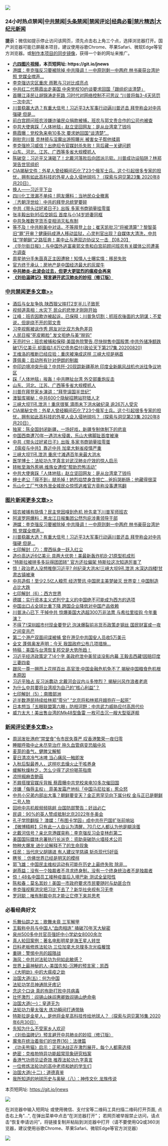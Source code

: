 ![](https://raw.githubusercontent.com/fqnews/bnews/master/64photo/fqnews-qr.jpg)

<div id="tt">
<h3>24小时热点禁闻|<a href="#%E4%B8%AD%E5%85%B1%E7%A6%81%E9%97%BB%E6%9B%B4%E5%A4%9A%E6%96%87%E7%AB%A0">中共禁闻</a>|<a href="#%E5%9B%BE%E7%89%87%E6%96%B0%E9%97%BB%E6%9B%B4%E5%A4%9A%E6%96%87%E7%AB%A0">头条禁闻</a>|<a href="#%E6%96%B0%E9%97%BB%E8%AF%84%E8%AE%BA%E6%9B%B4%E5%A4%9A%E6%96%87%E7%AB%A0">禁闻评论|<a href="#%E5%BF%85%E7%9C%8B%E7%BB%8F%E5%85%B8%E5%A5%BD%E6%96%87">经典必看|<a href="/video.md#%E7%A6%81%E7%89%87%E7%B2%BE%E9%80%89">禁片精选</a>|<a href="https://github.com/fqnews/djy/blob/master/gb/nf1351518.md#1">大纪元新闻</a></h3>
<div><b>提示：</b>微信如提示停止访问该网页，须先点击右上角三个点，选择浏览器打开。国产浏览器可能已屏蔽本项目，建议使用谷歌Chrome、苹果Safari、微软Edge等官方浏览器。或<a href="https://github.com/fqnews/bnews/blob/master/%E5%88%B6%E4%BD%9Cgit%E7%A6%81%E9%97%BB%E9%95%9C%E5%83%8F.md">制作本项目的同步镜像</a>，获得一个新的网址来推广。</div>
<ul>
<li><b><a href="http://d1.bdrive.tk/64.mp4" target="_blank">六四图片视频</a>，本页短网址: https://git.io/jnews</b></li>
<li><a href="/topimagenews/20200820/1383199.md">港媒：李克强反习要被除掉 中共降调！一中原则剩一中两府 林书豪获台湾护照 党媒全噤声…</a></li>
<li><a href="/headline/20200820/1383079.md">李克强访灾区重庆 雨靴与习对比成亮点</a></li>
<li><a href="/headline/20200821/1383221.md">中共红二代蔡霞出走美国 中央党校10约谈要求回国「跟组织谈清楚」</a></li>
<li><a href="/cnnews/20200820/1383122.md">首曝江泽民让胡锦涛走死路 习时代对网络控制不可思议 “川普将每3-4天惩罚一次中共”</a></li>
<li><a href="/topimagenews/20200820/1383194.md">川普稳赢大选？有重大信号！习近平3大军事行动逼川普还击 拜登称会对中共强硬 但是...</a></li>
<li><a href="/worldnews/usa/20200821/1383252.md">前白宫顾问班农涉嫌诈骗民众捐款被捕，班农与郭文贵合作的公司也被查</a></li>
<li><a href="/cbnews/20200820/1383054.md">中共大使爽踩「人体地毯」赵立坚回网友：是从台湾拿了钱吗</a></li>
<li><a href="/cnnews/20200821/1383403.md">蔡霞曝：党校急来电10多次 要求她回国“谈清楚”…</a></li>
<li><a href="/cnnews/20200821/1383243.md">刚批完川普 克林顿与淫魔出游照曝光 被害女子帮他揉肩</a></li>
<li><a href="/cnnews/20200821/1383443.md">李克强抢习威信？出绝招令官媒封杀失败！背后藏一关键问题</a></li>
<li><a href="/cbnews/20200821/1383395.md">山东、河北、江苏、广西等多省大规模抓人</a></li>
<li><a href="/bannedvideo/20200821/1383263.md">陈破空：习近平又演砸了！北戴河落败后向团派示软。川普成功设陷阱？林郑哭告世贸组织</a></li>
<li><a href="/cbnews/20200821/1383360.md">CIA揭秘文件：外星人曾经瞬间石化了23个俄军士兵。这个引起很多专家的担忧，拥有如此高科技的外星人会入侵地球吗？（探索与洞见第23集 2020年8月20日）</a></li>
<li><a href="/ssgc/20200821/1383342.md">换人——习近平下台</a></li>
<li><a href="/cnnews/20200820/1383061.md">四川化工泄漏不单纯！网友爆料：当地民众全撤离</a></li>
<li><a href="/ssgc/20200821/1383319.md">〖兲朝浮世绘〗中共的拜登总统梦要碎</a></li>
<li><a href="/cbnews/20200821/1383264.md">中共《带头过好紧日子》出版 多家书商销量挂零蛋</a></li>
<li><a href="/yule/20200820/1383075.md">张丰毅出轨95后空姐后 首度与小14岁娇妻同框</a></li>
<li><a href="/ssgc/20200820/1383109.md">中共急推数字货币变相消灭私有制</a></li>
<li><a href="/bannedvideo/20200821/1383383.md">等不及！中共盼美中对话，不等拜登上台；崔天凯批习“将被清算”？黎智英旧“罪”开审？健康码成港人移动监狱，心灵判官出现？自媒体大清洗，中共往“学朝鲜”之路狂奔！美中止与港双边协议又一击 【08.20】</a></li>
<li><a href="/headline/20200821/1383203.md">《华尔街日报》：与中国外逃富豪郭文贵和白宫前顾问班农有关媒体公司遭美方调查</a></li>
<li><a href="/yule/20200821/1383366.md">周星驰分手朱茵真正主因遭掀！知情人士曝实情：移民失败</a></li>
<li><a href="/cnnews/20200821/1383387.md">官方终于承认：房地产是中国经济最大的灰犀牛</a></li>
<li><b><a href="/comments/20200211/1275071.md" target="_blank">中共肺炎-此波会过去，但更大更猛烈的瘟疫会再来</a></b></li>
<li><b><a href="/comments/20200207/1272816.md" target="_blank">《刘伯温碑记》预言避开武汉肺炎的妙招（修订版）</a></b></li>
</ul>
</div>

<div class="catlist">
<h3><a href="/cbnews/" target="_blank">中共禁闻</a><span><a href="/cbnews/" target="_blank" rel="nofollow">更多文章>></a></span></h3>
<ul>
<li><a href="/cbnews/20200821/1383519.md" target="_blank">酒后与女友争执 陕西狠父摔打2岁半儿子致死</a></li>
<li><a href="/cbnews/20200821/1383492.md" target="_blank">视频道真相：水灾下 民众的悲惨才刚刚开始</a></li>
<li><a href="/cbnews/20200821/1383487.md" target="_blank">江峰：班农因欺诈被起诉，已保释；川普急切割；抓班农後面的大阴谋；不爱说，但是绕不开的郭文贵</a></li>
<li><a href="/cbnews/20200821/1383480.md" target="_blank">习李视察被讽作秀 网友对比双方角色差异</a></li>
<li><a href="/cbnews/20200821/1383460.md" target="_blank">人民日报“死皮赖脸” 发文拒绝与美“脱钩”</a></li>
<li><a href="/cbnews/20200821/1383444.md" target="_blank">天亮时分：班农被捕和保释;美国务院警告,尽快抛售中国股票;中共外储净额跌破1万亿美元,却面临1.6万亿债务偿付(政论天下第217集 20200820)</a></li>
<li><a href="/cbnews/20200821/1383436.md" target="_blank">王维洛的推断已经应验：重庆被淹成这样 三峡大坝是祸首</a></li>
<li><a href="/cbnews/20200821/1383428.md" target="_blank">蓬佩奥：启动所有针对伊朗的制裁</a></li>
<li><a href="/cbnews/20200821/1383415.md" target="_blank">中印边境冲突升级？中共歼-20现踪新疆基地 印度全新飙风战机也派往争议地区</a></li>
<li><a href="/cbnews/20200821/1383396.md" target="_blank">踩「人体地毯」挨轰！中共瞎扯台湾 外交部重炮反击</a></li>
<li><a href="/cbnews/20200821/1383395.md" target="_blank">山东、河北、江苏、广西等多省大规模抓人</a></li>
<li><a href="/cbnews/20200821/1383381.md" target="_blank">川普在拜登家乡演讲：“拜登误国半世纪”</a></li>
<li><a href="/cbnews/20200821/1383380.md" target="_blank">澳智库揭秘：中共600个隐秘招聘站狩猎人才</a></li>
<li><a href="/cbnews/20200821/1383379.md" target="_blank">三峡大坝11孔泄洪！重庆很冤 滴雨未下洪水破纪录 逾26万人受灾</a></li>
<li><a href="/cbnews/20200821/1383360.md" target="_blank">CIA揭秘文件：外星人曾经瞬间石化了23个俄军士兵。这个引起很多专家的担忧，拥有如此高科技的外星人会入侵地球吗？（探索与洞见第23集 2020年8月20日）</a></li>
<li><a href="/cbnews/20200821/1383349.md" target="_blank">独家：陈全国封闭新疆，一场好戏，新疆专制体制下的悲哀</a></li>
<li><a href="/cbnews/20200821/1383330.md" target="_blank">中国西南遭70年一遇洪水侵袭，乐山大佛脚趾首度被淹</a></li>
<li><a href="/cbnews/20200821/1383264.md" target="_blank">中共《带头过好紧日子》出版 多家书商销量挂零蛋</a></li>
<li><a href="/cbnews/20200820/1382960.md" target="_blank">【瘟疫与中共】靠近中共 加拿大魁省疫情严重</a></li>
<li><a href="/cbnews/20200820/1382961.md" target="_blank">三峡大坝11孔泄洪 重庆寸滩遇百年来最大洪水</a></li>
<li><a href="/comments/20200820/1382989.md" target="_blank">医学博士：法轮功九字真言对武汉肺炎疗效的惊人启示</a></li>
<li><a href="/cbnews/20200820/1383073.md" target="_blank">转帐至海外惹祸 维族女遭控“帮助恐怖活动”</a></li>
<li><a href="/cbnews/20200820/1383054.md" target="_blank">中共大使爽踩「人体地毯」赵立坚回网友：是从台湾拿了钱吗</a></li>
<li><a href="/cbnews/20200820/1383053.md" target="_blank">绅士老公「得不到」就杀掉！她烈焰焚身含恨亡…爸妈哭断肠：他藏得很深</a></li>
<li><a href="/cbnews/20200820/1383052.md" target="_blank">乐山化工厂气体外泄全城民众惊慌逃难官方竟称没事遭骂翻</a></li>

</ul>
</div>
<div class="catlist">
<h3><a href="/topimagenews/" target="_blank">图片新闻</a><span><a href="/topimagenews/" target="_blank" rel="nofollow">更多文章>></a></span></h3>
<ul>
<li><a href="/topimagenews/20200821/1383491.md" target="_blank">班农被捕有隐情？民主党因嗅到危机 抢先拿下川普军师班农</a></li>
<li><a href="/topimagenews/20200821/1383271.md" target="_blank">阿波罗网爆料：黑龙江日报集团公然包庇涉黄领导干部</a></li>
<li><a href="/topimagenews/20200820/1383199.md" target="_blank">港媒：李克强反习要被除掉 中共降调！一中原则剩一中两府 林书豪获台湾护照 党媒全噤声…</a></li>
<li><a href="/topimagenews/20200820/1383194.md" target="_blank">川普稳赢大选？有重大信号！习近平3大军事行动逼川普还击 拜登称会对中共强硬 但是&#8230;</a></li>
<li><a href="/comments/20200820/1383036.md" target="_blank">七印解封（7）：摩西纵身一跃入红尘</a></li>
<li><a href="/topimagenews/20200820/1382927.md" target="_blank">造价高达近6亿美元 具两大优势！美最新轰炸机B-21原型机成形</a></li>
<li><a href="/topimagenews/20200820/1382904.md" target="_blank">“特斯拉被拼多多玩得团团转” 官方还拉偏架 特斯拉这次知道厉害了</a></li>
<li><a href="/topimagenews/20200819/1382697.md" target="_blank">惊！政治老人没想推倒习近平? 创纪录大洪水!三峡大坝9孔泄洪 水深达四楼!甘肃古镇被淹</a></li>
<li><a href="/topimagenews/20200819/1382597.md" target="_blank">中共造假！至少2.5亿人粮荒 经济警讯 中国房主美梦破灭 世界变！中国制造占比大跌</a></li>
<li><a href="/comments/20200819/1382591.md" target="_blank">七印解封（6）：西方世界</a></li>
<li><a href="/topimagenews/20200819/1382405.md" target="_blank">德媒：实行资本主义式列宁主义的中国绝不可能成为西方的选项</a></li>
<li><a href="/topimagenews/20200819/1382271.md" target="_blank">中国出口占全球比重下降 跨国企业降低对中国产品依赖</a></li>
<li><a href="/topimagenews/20200818/1382205.md" target="_blank">川普决心已下 干掉中共 惊爆美国大选超300万非法票 与希拉里挂钩 今年重演？</a></li>
<li><a href="/topimagenews/20200818/1382108.md" target="_blank">不得了!深圳超市付现金要登记 泡沫爆裂前兆货币政策走钢丝 国民财富或一夜之间变共产</a></li>
<li><a href="/topimagenews/20200818/1381909.md" target="_blank">第二个港产双面间谍被捕 曾在港见中共国安人员收5万美元</a></li>
<li><a href="/topimagenews/20200818/1381813.md" target="_blank">全文 蓬佩奥发声明：今天 我国政府公布几项措施…</a></li>
<li><a href="/comments/20200818/1381765.md" target="_blank">特稿：美国与台湾恢复邦交是大势所趋！</a></li>
<li><a href="/topimagenews/20200817/1381657.md" target="_blank">习近平经济政策定了!4个字 美政府泄中美贸谈没影内幕 王毅去西藏!因赔印度三妻四妾</a></li>
<li><a href="/topimagenews/20200817/1381618.md" target="_blank">跟风一尊一拥而上花样百出 高官泄:中国金融危机免不了 揭秘中国粮食危机根本原因</a></li>
<li><a href="/topimagenews/20200817/1381596.md" target="_blank">习近平独占 反习派蠢动 北戴河会议内斗多惨烈？ 揭秘兴风作浪者老底</a></li>
<li><a href="/comments/20200817/1381382.md" target="_blank">为什么中共要将台湾视为自己的“核心利益”？</a></li>
<li><a href="/comments/20200817/1381339.md" target="_blank">七印解封（5）：南赡部洲</a></li>
<li><a href="/topimagenews/20200817/1381336.md" target="_blank">近半数港民持续给林郑“零分” “北京将和林郑月娥抱在一起死”</a></li>
<li><a href="/topimagenews/20200817/1381285.md" target="_blank">日本想当「五眼联盟第六眼」防相河野：中共武力威胁应付高昂代价</a></li>
<li><a href="/topimagenews/20200817/1381273.md" target="_blank">威力太大！美出售台湾的Mk48型鱼雷 一枚可击沉一艘大型驱逐舰</a></li>

</ul>
</div>
<div class="catlist">
<h3><a href="/comments/" target="_blank">新闻评论</a><span><a href="/comments/" target="_blank" rel="nofollow">更多文章>></a></span></h3>
<ul>
<li><a href="/comments/20200821/1383539.md" target="_blank">周润发批港府“禁堂食”令市民失尊严 叹香港繁荣一夜归零</a></li>
<li><a href="/comments/20200821/1383533.md" target="_blank">睡眠呼吸中止未尽早治疗 拖久血管病变恐脑中风</a></li>
<li><a href="/comments/20200821/1383528.md" target="_blank">麦芽的香气，健脾又解郁</a></li>
<li><a href="/comments/20200821/1383527.md" target="_blank">夏日清凉冷气冰啤 当心痛风一触即发</a></li>
<li><a href="/comments/20200821/1383526.md" target="_blank">入秋后梨最养人，这样吃去燥火止干咳养身</a></li>
<li><a href="/comments/20200821/1383525.md" target="_blank">缓解秋燥秋乏，怎么少得了这份喝茶指南</a></li>
<li><a href="/comments/20200821/1383524.md" target="_blank">凉拌椒麻杏鲍菇</a></li>
<li><a href="/comments/20200821/1383501.md" target="_blank">不屑搭理官媒斥背叛 蔡霞曝中共党校来电10多次催回国</a></li>
<li><a href="/comments/20200821/1383500.md" target="_blank">涉嫌「侮辱主权」 菲美发霜产地标「中国马尼拉省」惹众怒</a></li>
<li><a href="/comments/20200821/1383490.md" target="_blank">中共小兄弟内部出大事？朝鲜要变天？金正恩罕见向下属分权 金与正已是朝鲜二号人物</a></li>
<li><a href="/comments/20200821/1383489.md" target="_blank">回呛中共机舰频频挑衅 台国防部警告：好战必亡</a></li>
<li><a href="/comments/20200821/1383488.md" target="_blank">民调：90%的英人赞成抵制北京2022年冬奥会</a></li>
<li><a href="/comments/20200821/1383483.md" target="_blank">孔子学院翻版？ 澳媒：「布图卡学园」成中共在巴国扩张前哨站</a></li>
<li><a href="/comments/20200821/1383463.md" target="_blank">【微博精粹】只有此一人自认为清醒，70几亿人都认为他是糊涂蛋</a></li>
<li><a href="/comments/20200821/1383427.md" target="_blank">北戴河信号？亲北京港媒突称：李克强反习会变林彪第二</a></li>
<li><a href="/comments/20200821/1383406.md" target="_blank">美国国际媒体总署执行长派克：资助突破防火墙技术公司</a></li>
<li><a href="/comments/20200821/1383400.md" target="_blank">物种大爆发 进化论解释不了的生命现象</a></li>
<li><a href="/comments/20200821/1383399.md" target="_blank">任民：当代庆父胡锡进 有人建议学慈禧 斩杀现代5奸臣</a></li>
<li><a href="/comments/20200821/1383398.md" target="_blank">瞎爷 ：仿佛世界已经是明天的模样</a></li>
<li><a href="/comments/20200821/1383386.md" target="_blank">郭飞雄：中国民主维权运动有可能在历史上最终失败 除非…</a></li>
<li><a href="/comments/20200821/1383385.md" target="_blank">谢燕益：没有一个独裁者不寻求终身制，没有一个终身统治者不是独裁者</a></li>
<li><a href="/comments/20200821/1383375.md" target="_blank">惊！48名中国员工接种疫苗后入境巴新 测试全呈阳性</a></li>
<li><a href="/comments/20200821/1383372.md" target="_blank">陈和春：莫名其妙！美国一市政府要求市民要随时与劫匪合作</a></li>
<li><a href="/comments/20200821/1383367.md" target="_blank">李克强视察洪灾把习比下去了？新华社央视有习无李</a></li>
<li><a href="/comments/20200821/1383363.md" target="_blank">罗冠聪：唯有制裁中共才能让它停下来并思考</a></li>

</ul>
</div>

<div class="catlist">
<h3>必看经典好文</h3>
<ul>
<li><a href="/tculture/20170715/791820.md" target="_blank">乐舞仙踪之五：歌舞未竟 三军解甲</a></li>
<li><a href="/cbnews/20200730/1371580.md" target="_blank">王毅称中共与中国人“血肉相连” 捅破70年天大秘密</a></li>
<li><a href="/comments/20200704/783272.md" target="_blank">泉州500多中共官员强奸中小学幼女8000余次</a></li>
<li><a href="/comments/20200523/1332915.md" target="_blank">真人轮回案例：著名电影明星是海王星人转世</a></li>
<li><a href="/comments/20200531/1337359.md" target="_blank">日料老板修炼法轮功 三位加拿大总理多次光临餐馆</a></li>
<li><a href="/comments/20200717/1362287.md" target="_blank">重磅：警惕中共的超限战</a></li>
<li><a href="/comments/20191218/1228234.md" target="_blank">海风：中共对法轮功为何如此敏感？</a></li>
<li><a href="/comments/20200605/783244.md" target="_blank">世界上最神秘的人-美国先知-沉睡的预言家：凯西</a></li>
<li><a href="/comments/20200203/1269785.md" target="_blank">《大明劫》中的大瘟疫之劫</a></li>
<li><a href="/cbnews/20180311/913065.md" target="_blank">治国大道(五)：何为中国</a></li>
<li><a href="/health/20170626/780263.md" target="_blank">法轮功学员神通除牙疼记</a></li>
<li><a href="/comments/20200707/1357090.md" target="_blank">念这个口诀 真的有助打败中共病毒</a></li>
<li><a href="/cbnews/20200727/1366904.md" target="_blank">壮怀激烈：阎锡山妹阎惠卿致阎锡山绝命电</a></li>
<li><a href="/cbnews/20180307/911097.md" target="_blank">治国大道(一)：皇道无为</a></li>
<li><a href="/cbnews/20200816/1381005.md" target="_blank">法轮功力量太强大 炼功瞬间打通带脉</a></li>
<li><a href="/comments/20200712/1359460.md" target="_blank">特斯拉是金星人，是他将金星高科技传给地球人？（探索与洞见第16集 2020年6月30日）</a></li>
<li><a href="/comments/20200620/1346848.md" target="_blank">先知为什么不受家乡人欢迎</a></li>
<li><a href="/comments/20200207/1272816.md" target="_blank">《刘伯温碑记》预言避开中共肺炎的妙招（修订版）</a></li>
<li><a href="/topimagenews/20180615/958090.md" target="_blank">魔鬼在统治着我们的世界(16)：法律篇</a></li>
<li><a href="/comments/20200308/1290182.md" target="_blank">《功夫熊猫》启示：正邪决战正在激烈展开，每个人都需选择</a></li>
<li><a href="/comments/20200705/783265.md" target="_blank">绝密：克格勃特异功能超常现象研究档案</a></li>
<li><a href="/comments/20200517/1330064.md" target="_blank">香港气功师见证奇效 推荐法轮功九字真言</a></li>
<li><a href="/cbnews/20200702/1354550.md" target="_blank">一位修炼法轮功的高中老师和她的学生们</a></li>
<li><a href="/cbnews/20180318/916241.md" target="_blank">治国大道(十二)：道德真鉴</a></li>
<li><a href="/topimagenews/20180225/905380.md" target="_blank">我所知道的地球历史与奥秘（八）：神传文化 龙族传说</a></li>

</ul>
</div>

本页短网址: https://git.io/jnews

![](https://raw.githubusercontent.com/fqnews/bnews/master/64photo/fqnews-qr.jpg)

在浏览器中输入短网址 或使用微信、支付宝等二维码工具扫描二维码打开页面, 点击右上角"...", 在弹出菜单中点击“在浏览器打开”； 若网页被举报禁止访问，请点击“恢复申请访问”，将链接复制并粘贴到浏览器中打开（请不要使用QQ或360浏览器，建议使用谷歌Chrome、苹果Safari、微软Edge等官方浏览器）

![](https://raw.githubusercontent.com/fqnews/bnews/master/64photo/wx.jpg)